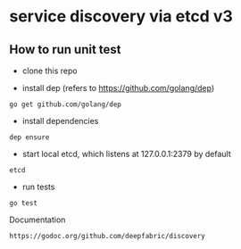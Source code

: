 # service discovery via etcd v3

## How to run unit test

- clone this repo

- install dep (refers to https://github.com/golang/dep)

```go get github.com/golang/dep```

- install dependencies

```dep ensure```

- start local etcd, which listens at 127.0.0.1:2379 by default

```etcd```

- run tests

```go test```

Documentation

    https://godoc.org/github.com/deepfabric/discovery
